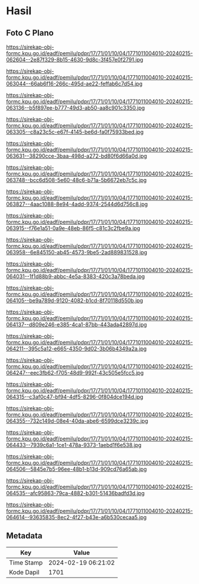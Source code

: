 # Hasil

## Foto C Plano

https://sirekap-obj-formc.kpu.go.id/eadf/pemilu/pdpr/17/71/01/10/04/1771011004010-20240215-062604--2e87f329-8b15-4630-9d8c-3f457e0f2791.jpg

https://sirekap-obj-formc.kpu.go.id/eadf/pemilu/pdpr/17/71/01/10/04/1771011004010-20240215-063044--66ab6f16-266c-495d-ae22-feffab6c7d54.jpg

https://sirekap-obj-formc.kpu.go.id/eadf/pemilu/pdpr/17/71/01/10/04/1771011004010-20240215-063136--b5f897ee-b777-49d3-ab50-aa8c901c3350.jpg

https://sirekap-obj-formc.kpu.go.id/eadf/pemilu/pdpr/17/71/01/10/04/1771011004010-20240215-063305--c8a23c5c-e67f-4145-be6d-fa0f75933bed.jpg

https://sirekap-obj-formc.kpu.go.id/eadf/pemilu/pdpr/17/71/01/10/04/1771011004010-20240215-063631--38290cce-3baa-498d-a272-bd80f6d66a0d.jpg

https://sirekap-obj-formc.kpu.go.id/eadf/pemilu/pdpr/17/71/01/10/04/1771011004010-20240215-063748--bcc6d508-5e60-48c6-b71a-5b6672eb7c5c.jpg

https://sirekap-obj-formc.kpu.go.id/eadf/pemilu/pdpr/17/71/01/10/04/1771011004010-20240215-063827--4aac1088-8e94-4add-9374-2544d6d756c8.jpg

https://sirekap-obj-formc.kpu.go.id/eadf/pemilu/pdpr/17/71/01/10/04/1771011004010-20240215-063915--f76e1a51-0a9e-48eb-86f5-c81c3c2fbe9a.jpg

https://sirekap-obj-formc.kpu.go.id/eadf/pemilu/pdpr/17/71/01/10/04/1771011004010-20240215-063958--6e845150-ab45-4573-9be5-2ad889831528.jpg

https://sirekap-obj-formc.kpu.go.id/eadf/pemilu/pdpr/17/71/01/10/04/1771011004010-20240215-064031--1f1d88b9-abbc-4e5a-8383-420c3a78beda.jpg

https://sirekap-obj-formc.kpu.go.id/eadf/pemilu/pdpr/17/71/01/10/04/1771011004010-20240215-064105--be9a789d-9120-4082-b1cd-8f70118d550b.jpg

https://sirekap-obj-formc.kpu.go.id/eadf/pemilu/pdpr/17/71/01/10/04/1771011004010-20240215-064137--d809e246-e385-4ca1-87bb-443ada42897d.jpg

https://sirekap-obj-formc.kpu.go.id/eadf/pemilu/pdpr/17/71/01/10/04/1771011004010-20240215-064211--395c5a12-e665-4350-9d02-3b06b4349a2a.jpg

https://sirekap-obj-formc.kpu.go.id/eadf/pemilu/pdpr/17/71/01/10/04/1771011004010-20240215-064247--eec3fb62-f705-48d9-992f-43c505e5fcc5.jpg

https://sirekap-obj-formc.kpu.go.id/eadf/pemilu/pdpr/17/71/01/10/04/1771011004010-20240215-064315--c3af0c47-bf94-4df5-8296-0f804dce194d.jpg

https://sirekap-obj-formc.kpu.go.id/eadf/pemilu/pdpr/17/71/01/10/04/1771011004010-20240215-064355--732c149d-08e4-40da-abe6-6599dce3239c.jpg

https://sirekap-obj-formc.kpu.go.id/eadf/pemilu/pdpr/17/71/01/10/04/1771011004010-20240215-064433--7939c6a1-1ce1-478a-9373-1aebd1f6e538.jpg

https://sirekap-obj-formc.kpu.go.id/eadf/pemilu/pdpr/17/71/01/10/04/1771011004010-20240215-064506--5845e7b5-96ee-48b1-b13d-909cd76a65ab.jpg

https://sirekap-obj-formc.kpu.go.id/eadf/pemilu/pdpr/17/71/01/10/04/1771011004010-20240215-064535--afc95863-79ca-4882-b301-51436badfd3d.jpg

https://sirekap-obj-formc.kpu.go.id/eadf/pemilu/pdpr/17/71/01/10/04/1771011004010-20240215-064614--93635835-8ec2-4f27-b43e-a6b530cecaa5.jpg


## Metadata

| Key        | Value               |
| ---------- | ------------------- |
| Time Stamp | 2024-02-19 06:21:02 |
| Kode Dapil | 1701                |



